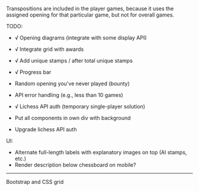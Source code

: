 Transpositions are included in the player games, because it uses the assigned opening for that particular game, but not for overall games.

TODO:
- √ Opening diagrams (integrate with some display API)
- √ Integrate grid with awards
- √ Add unique stamps / after total unique stamps
- √ Progress bar
- Random opening you've never played (bounty)
- API error handling (e.g., less than 10 games)
- √ Lichess API auth (temporary single-player solution)
- Put all components in own div with background

- Upgrade lichess API auth


UI:
- Alternate full-length labels with explanatory images on top (AI stamps, etc.)
- Render description below chessboard on mobile?


---

Bootstrap
and CSS grid

